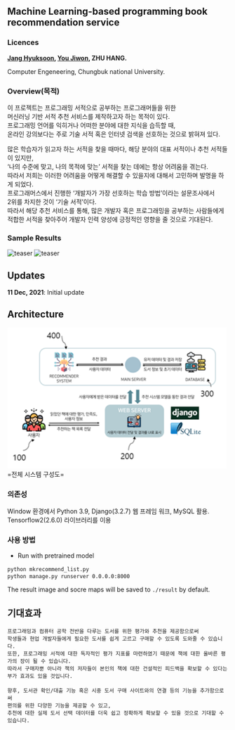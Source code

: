 ## Machine Learning-based programming book recommendation service


### Licences
**[Jang Hyuksoon](mailto:smashh712@gmail.com), [You Jiwon](mailto:jiwon71@g.cbnu.ac.kr), ZHU HANG.**
 
Computer Engeneering, Chungbuk national University.

### Overview(목적)
이 프로젝트는 프로그래밍 서적으로 공부하는 프로그래머들을 위한  
머신러닝 기반 서적 추천 서비스를 제작하고자 하는 목적이 있다.  
프로그래밍 언어를 익히거나 어떠한 분야에 대한 지식을 습득할 때,  
온라인 강의보다는 주로 기술 서적 혹은 인터넷 검색을 선호하는 것으로 밝혀져 있다.  

많은 학습자가 읽고자 하는 서적을 찾을 때마다, 해당 분야의 대표 서적이나 추천 서적들이 있지만,  
‘나의 수준에 맞고, 나의 목적에 맞는’ 서적을 찾는 데에는 항상 어려움을 겪는다.  
따라서 저희는 이러한 어려움을 어떻게 해결할 수 있을지에 대해서 고민하며 발명을 하게 되었다.  
프로그래머스에서 진행한 ‘개발자가 가장 선호하는 학습 방법’이라는 설문조사에서  
2위를 차지한 것이 ‘기술 서적’이다.  
따라서 해당 추천 서비스를 통해, 많은 개발자 혹은 프로그래밍을 공부하는 사람들에게  
적합한 서적을 찾아주어 개발자 인력 양성에 긍정적인 영향을 줄 것으로 기대된다.  

### Sample Results
<img width="1000" alt="teaser" src="https://user-images.githubusercontent.com/47660152/145638709-12a655e6-6700-4646-960e-c88c6e449a31.png">
<img width="1000" alt="teaser" src="https://user-images.githubusercontent.com/47660152/145638737-2079d87a-9f84-4534-b43c-aee602e7b4b2.png">


## Updates
**11 Dec, 2021**: Initial update

## Architecture
<img width="500" alt="architecture" src="./img/architecture.png">  
=전체 시스템 구성도=

### 의존성
Window 환경에서 Python 3.9, Django(3.2.7) 웹 프레임 워크, MySQL 활용.
Tensorflow2(2.6.0) 라이브러리를 이용

### 사용 방법

* Run with pretrained model
``` (with python 3.7)
python mkrecommend_list.py
python manage.py runserver 0.0.0.0:8000
```

The result image and socre maps will be saved to `./result` by default.

## 기대효과
```
프로그래밍과 컴퓨터 공학 전반을 다루는 도서를 위한 평가와 추천을 제공함으로써  
학생들과 현업 개발자들에게 필요한 도서를 쉽게 고르고 구매할 수 있도록 도와줄 수 있습니다.  
또한, 프로그래밍 서적에 대한 독자적인 평가 지표를 마련하였기 때문에 책에 대한 올바른 평가의 장이 될 수 있습니다.  
따라서 구매자뿐 아니라 책의 저자들이 본인의 책에 대한 건설적인 피드백을 확보할 수 있다는 부가 효과도 있을 것입니다.  

향후, 도서관 확인/대출 기능 혹은 시중 도서 구매 사이트와의 연결 등의 기능을 추가함으로써  
편의를 위한 다양한 기능을 제공할 수 있고,  
추천에 대한 실제 도서 선택 데이터를 더욱 쉽고 정확하게 확보할 수 있을 것으로 기대할 수 있습니다.  
```